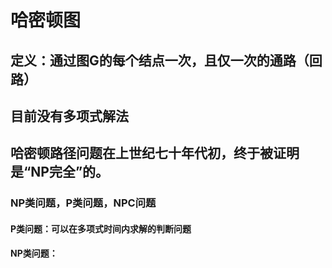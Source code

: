 # 哈密顿图

## 定义：通过图G的每个结点一次，且仅一次的通路（回路）

## 目前没有多项式解法

## 哈密顿路径问题在上世纪七十年代初，终于被证明是“NP完全”的。

### NP类问题，P类问题，NPC问题

#### P类问题：可以在多项式时间内求解的判断问题

#### NP类问题：

